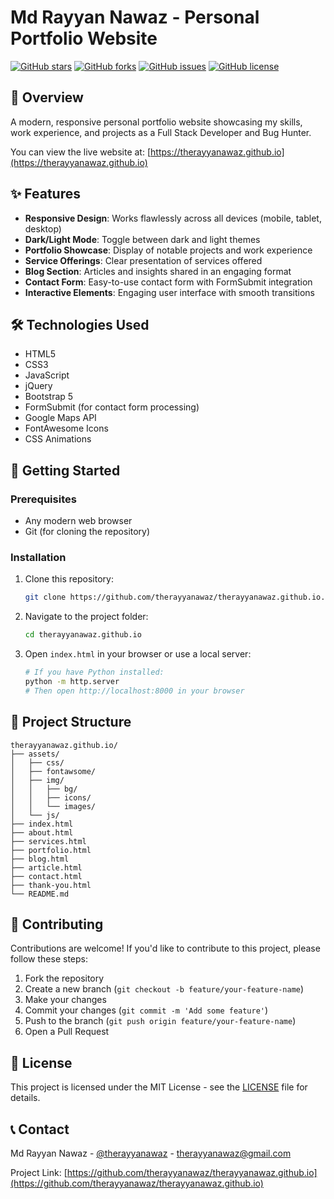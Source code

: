 # Md Rayyan Nawaz - Personal Portfolio Website

[![GitHub stars](https://img.shields.io/github/stars/therayyanawaz/therayyanawaz.github.io)](https://github.com/therayyanawaz/therayyanawaz.github.io/stargazers)
[![GitHub forks](https://img.shields.io/github/forks/therayyanawaz/therayyanawaz.github.io)](https://github.com/therayyanawaz/therayyanawaz.github.io/network)
[![GitHub issues](https://img.shields.io/github/issues/therayyanawaz/therayyanawaz.github.io)](https://github.com/therayyanawaz/therayyanawaz.github.io/issues)
[![GitHub license](https://img.shields.io/github/license/therayyanawaz/therayyanawaz.github.io)](https://github.com/therayyanawaz/therayyanawaz.github.io)

## 📌 Overview

A modern, responsive personal portfolio website showcasing my skills, work experience, and projects as a Full Stack Developer and Bug Hunter.

You can view the live website at: [https://therayyanawaz.github.io](https://therayyanawaz.github.io)

## ✨ Features

- **Responsive Design**: Works flawlessly across all devices (mobile, tablet, desktop)
- **Dark/Light Mode**: Toggle between dark and light themes
- **Portfolio Showcase**: Display of notable projects and work experience
- **Service Offerings**: Clear presentation of services offered
- **Blog Section**: Articles and insights shared in an engaging format
- **Contact Form**: Easy-to-use contact form with FormSubmit integration
- **Interactive Elements**: Engaging user interface with smooth transitions

## 🛠️ Technologies Used

- HTML5
- CSS3
- JavaScript
- jQuery
- Bootstrap 5
- FormSubmit (for contact form processing)
- Google Maps API
- FontAwesome Icons
- CSS Animations

## 🚀 Getting Started

### Prerequisites

- Any modern web browser
- Git (for cloning the repository)

### Installation

1. Clone this repository:
   ```bash
   git clone https://github.com/therayyanawaz/therayyanawaz.github.io.git
   ```

2. Navigate to the project folder:
   ```bash
   cd therayyanawaz.github.io
   ```

3. Open `index.html` in your browser or use a local server:
   ```bash
   # If you have Python installed:
   python -m http.server
   # Then open http://localhost:8000 in your browser
   ```

## 📂 Project Structure

```
therayyanawaz.github.io/
├── assets/
│   ├── css/
│   ├── fontawsome/
│   ├── img/
│   │   ├── bg/
│   │   ├── icons/
│   │   └── images/
│   └── js/
├── index.html
├── about.html
├── services.html
├── portfolio.html
├── blog.html
├── article.html
├── contact.html
├── thank-you.html
└── README.md
```

## 🤝 Contributing

Contributions are welcome! If you'd like to contribute to this project, please follow these steps:

1. Fork the repository
2. Create a new branch (`git checkout -b feature/your-feature-name`)
3. Make your changes
4. Commit your changes (`git commit -m 'Add some feature'`)
5. Push to the branch (`git push origin feature/your-feature-name`)
6. Open a Pull Request

## 📜 License

This project is licensed under the MIT License - see the [LICENSE](LICENSE) file for details.

## 📞 Contact

Md Rayyan Nawaz - [@therayyanawaz](https://twitter.com/therayyanawaz) - therayyanawaz@gmail.com

Project Link: [https://github.com/therayyanawaz/therayyanawaz.github.io](https://github.com/therayyanawaz/therayyanawaz.github.io) 